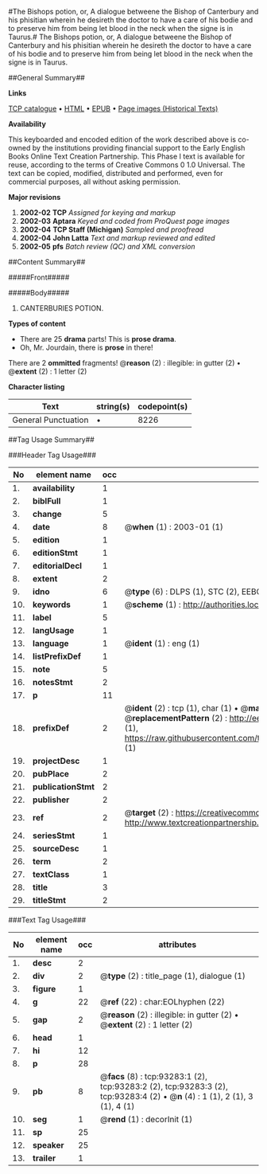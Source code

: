 #The Bishops potion, or, A dialogue betweene the Bishop of Canterbury and his phisitian wherein he desireth the doctor to have a care of his bodie and to preserve him from being let blood in the neck when the signe is in Taurus.#
The Bishops potion, or, A dialogue betweene the Bishop of Canterbury and his phisitian wherein he desireth the doctor to have a care of his bodie and to preserve him from being let blood in the neck when the signe is in Taurus.

##General Summary##

**Links**

[TCP catalogue](http://www.ota.ox.ac.uk/tcp/)  • 
[HTML](http://tei.it.ox.ac.uk/tcp/Texts-HTML/free/A28/A28264.html)  • 
[EPUB](http://tei.it.ox.ac.uk/tcp/Texts-EPUB/free/A28/A28264.epub) • 
[Page images (Historical Texts)](https://data.historicaltexts.jisc.ac.uk/view?pubId=eebo-12747327e&pageId=eebo-12747327e-93283-1)

**Availability**

This keyboarded and encoded edition of the
	       work described above is co-owned by the institutions
	       providing financial support to the Early English Books
	       Online Text Creation Partnership. This Phase I text is
	       available for reuse, according to the terms of Creative
	       Commons 0 1.0 Universal. The text can be copied,
	       modified, distributed and performed, even for
	       commercial purposes, all without asking permission.

**Major revisions**

1. __2002-02__ __TCP__ *Assigned for keying and markup*
1. __2002-03__ __Aptara__ *Keyed and coded from ProQuest page images*
1. __2002-04__ __TCP Staff (Michigan)__ *Sampled and proofread*
1. __2002-04__ __John Latta__ *Text and markup reviewed and edited*
1. __2002-05__ __pfs__ *Batch review (QC) and XML conversion*

##Content Summary##

#####Front#####

#####Body#####

1. CANTERBURIES
POTION.

**Types of content**

  * There are 25 **drama** parts! This is **prose drama**.
  * Oh, Mr. Jourdain, there is **prose** in there!

There are 2 **ommitted** fragments! 
 @__reason__ (2) : illegible: in gutter (2)  •  @__extent__ (2) : 1 letter (2)

**Character listing**


|Text|string(s)|codepoint(s)|
|---|---|---|
|General Punctuation|•|8226|

##Tag Usage Summary##

###Header Tag Usage###

|No|element name|occ|attributes|
|---|---|---|---|
|1.|__availability__|1||
|2.|__biblFull__|1||
|3.|__change__|5||
|4.|__date__|8| @__when__ (1) : 2003-01 (1)|
|5.|__edition__|1||
|6.|__editionStmt__|1||
|7.|__editorialDecl__|1||
|8.|__extent__|2||
|9.|__idno__|6| @__type__ (6) : DLPS (1), STC (2), EEBO-CITATION (1), OCLC (1), VID (1)|
|10.|__keywords__|1| @__scheme__ (1) : http://authorities.loc.gov/ (1)|
|11.|__label__|5||
|12.|__langUsage__|1||
|13.|__language__|1| @__ident__ (1) : eng (1)|
|14.|__listPrefixDef__|1||
|15.|__note__|5||
|16.|__notesStmt__|2||
|17.|__p__|11||
|18.|__prefixDef__|2| @__ident__ (2) : tcp (1), char (1)  •  @__matchPattern__ (2) : ([0-9\-]+):([0-9IVX]+) (1), (.+) (1)  •  @__replacementPattern__ (2) : http://eebo.chadwyck.com/downloadtiff?vid=$1&page=$2 (1), https://raw.githubusercontent.com/textcreationpartnership/Texts/master/tcpchars.xml#$1 (1)|
|19.|__projectDesc__|1||
|20.|__pubPlace__|2||
|21.|__publicationStmt__|2||
|22.|__publisher__|2||
|23.|__ref__|2| @__target__ (2) : https://creativecommons.org/publicdomain/zero/1.0/ (1), http://www.textcreationpartnership.org/docs/. (1)|
|24.|__seriesStmt__|1||
|25.|__sourceDesc__|1||
|26.|__term__|2||
|27.|__textClass__|1||
|28.|__title__|3||
|29.|__titleStmt__|2||


###Text Tag Usage###

|No|element name|occ|attributes|
|---|---|---|---|
|1.|__desc__|2||
|2.|__div__|2| @__type__ (2) : title_page (1), dialogue (1)|
|3.|__figure__|1||
|4.|__g__|22| @__ref__ (22) : char:EOLhyphen (22)|
|5.|__gap__|2| @__reason__ (2) : illegible: in gutter (2)  •  @__extent__ (2) : 1 letter (2)|
|6.|__head__|1||
|7.|__hi__|12||
|8.|__p__|28||
|9.|__pb__|8| @__facs__ (8) : tcp:93283:1 (2), tcp:93283:2 (2), tcp:93283:3 (2), tcp:93283:4 (2)  •  @__n__ (4) : 1 (1), 2 (1), 3 (1), 4 (1)|
|10.|__seg__|1| @__rend__ (1) : decorInit (1)|
|11.|__sp__|25||
|12.|__speaker__|25||
|13.|__trailer__|1||
